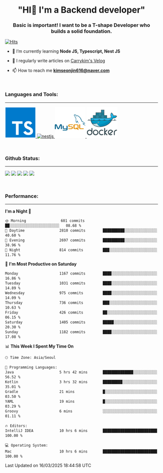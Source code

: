 <h1 align="center">"HI👋 I'm a Backend developer" </h1>
<h3 align="center">Basic is important! I want to be a T-shape Developer who builds a solid foundation.</h3>

[![Hits](https://hits.seeyoufarm.com/api/count/incr/badge.svg?url=https%3A%2F%2Fgithub.com%2Fgimseonjin&count_bg=%2318BFE5&title_bg=%23555555&icon=ko-fi.svg&icon_color=%23E7E7E7&title=hits&edge_flat=false)](https://hits.seeyoufarm.com)

- 🌱 I’m currently learning **Node JS, Typescript, Nest JS**

- 📝 I regularly write articles on [Carrykim's Velog](https://velog.io/@carrykim)

- 📫 How to reach me **kimseonjin616@naver.com**

<br/>

<h3 align="left">Languages and Tools:</h3>

***

<p align="left"> 
 <a href="https://www.typescriptlang.org/" target="_blank" rel="noreferrer"> <img src="https://raw.githubusercontent.com/devicons/devicon/master/icons/typescript/typescript-original.svg" alt="typescript" width="20%" height="20%"/> </a>
<a href="https://nestjs.com/" target="_blank" rel="noreferrer"> <img src="https://docs.nestjs.com/assets/logo-small.svg" alt="nestjs" width="20%" height="20%"/> </a> 
<a href="https://www.mysql.com/" target="_blank" rel="noreferrer"> <img src="https://raw.githubusercontent.com/devicons/devicon/master/icons/mysql/mysql-original-wordmark.svg" alt="mysql" width="20%" height="20%"/>  </a>
 <a href="https://www.docker.com/" target="_blank" rel="noreferrer"> <img src="https://raw.githubusercontent.com/devicons/devicon/master/icons/docker/docker-original-wordmark.svg" alt="docker" width="20%" height="20%"/> </a>
 </p>
</p>

<br/>

<h3 align="left">Github Status:</h3>

***

![](http://github-profile-summary-cards.vercel.app/api/cards/profile-details?username=gimseonjin&theme=nord_bright)
![](http://github-profile-summary-cards.vercel.app/api/cards/repos-per-language?username=gimseonjin&theme=nord_bright)
![](http://github-profile-summary-cards.vercel.app/api/cards/most-commit-language?username=gimseonjin&theme=nord_bright)
![](http://github-profile-summary-cards.vercel.app/api/cards/stats?username=gimseonjin&theme=nord_bright)
![](http://github-profile-summary-cards.vercel.app/api/cards/productive-time?username=gimseonjin&theme=nord_bright&utcOffset=8)


<br/>

<h3 align="left">Performance:</h3>

***

<!--START_SECTION:waka-->
**I'm a Night 🦉** 

```text
🌞 Morning                601 commits         ██░░░░░░░░░░░░░░░░░░░░░░░   08.68 % 
🌆 Daytime                2810 commits        ██████████░░░░░░░░░░░░░░░   40.60 % 
🌃 Evening                2697 commits        ██████████░░░░░░░░░░░░░░░   38.96 % 
🌙 Night                  814 commits         ███░░░░░░░░░░░░░░░░░░░░░░   11.76 % 
```
📅 **I'm Most Productive on Saturday** 

```text
Monday                   1167 commits        ████░░░░░░░░░░░░░░░░░░░░░   16.86 % 
Tuesday                  1031 commits        ████░░░░░░░░░░░░░░░░░░░░░   14.89 % 
Wednesday                975 commits         ████░░░░░░░░░░░░░░░░░░░░░   14.09 % 
Thursday                 736 commits         ███░░░░░░░░░░░░░░░░░░░░░░   10.63 % 
Friday                   426 commits         ██░░░░░░░░░░░░░░░░░░░░░░░   06.15 % 
Saturday                 1405 commits        █████░░░░░░░░░░░░░░░░░░░░   20.30 % 
Sunday                   1182 commits        ████░░░░░░░░░░░░░░░░░░░░░   17.08 % 
```


📊 **This Week I Spent My Time On** 

```text
🕑︎ Time Zone: Asia/Seoul

💬 Programming Languages: 
Java                     5 hrs 42 mins       ██████████████░░░░░░░░░░░   56.52 % 
Kotlin                   3 hrs 32 mins       █████████░░░░░░░░░░░░░░░░   35.01 % 
Gradle                   21 mins             █░░░░░░░░░░░░░░░░░░░░░░░░   03.50 % 
YAML                     19 mins             █░░░░░░░░░░░░░░░░░░░░░░░░   03.29 % 
Groovy                   6 mins              ░░░░░░░░░░░░░░░░░░░░░░░░░   01.11 % 

🔥 Editors: 
IntelliJ IDEA            10 hrs 6 mins       █████████████████████████   100.00 % 

💻 Operating System: 
Mac                      10 hrs 6 mins       █████████████████████████   100.00 % 
```


 Last Updated on 16/03/2025 18:44:58 UTC
<!--END_SECTION:waka-->

<div align="center">
  
